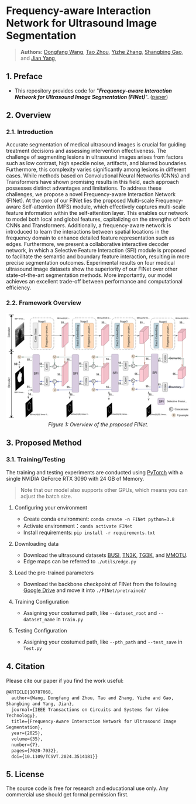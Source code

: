 # Frequency-aware Interaction Network for Ultrasound Image Segmentation

> **Authors:**
> [Dongfang Wang](),
> [Tao Zhou](https://taozh2017.github.io/),
> [Yizhe Zhang](https://yizhezhang.com/), 
> [Shangbing Gao](), and 
> [Jian Yang](https://scholar.google.com/citations?user=6CIDtZQAAAAJ&hl=en), 

## 1. Preface

- This repository provides code for "_**Frequency-aware Interaction Network for Ultrasound Image Segmentation (FINet)**_". 
([paper](https://ieeexplore.ieee.org/document/10787068))

## 2. Overview

### 2.1. Introduction

Accurate segmentation of medical ultrasound images is crucial for guiding treatment decisions and assessing intervention effectiveness. The challenge of segmenting lesions in ultrasound images arises from factors such as low contrast, high speckle noise, artifacts, and blurred boundaries. Furthermore, this complexity varies significantly among lesions in different cases. While methods based on Convolutional Neural Networks (CNNs) and Transformers have shown promising results in this field, each approach possesses distinct advantages and limitations. To address these challenges, we propose a novel Frequency-aware Interaction Network (FINet). At the core of our FINet lies the proposed Multi-scale Frequency-aware Self-attention (MFS) module, which effectively captures multi-scale feature information within the self-attention layer. This enables our network to model both local and global features, capitalizing on the strengths of both CNNs and Transformers. Additionally, a frequency-aware network is introduced to learn the interactions between spatial locations in the frequency domain to enhance detailed feature representation such as edges. Furthermore, we present a collaborative interactive decoder network, in which a Selective Feature Interaction (SFI) module is proposed to facilitate the semantic and boundary feature interaction, resulting in more precise segmentation outcomes. Experimental results on four medical ultrasound image datasets show the superiority of our FINet over other state-of-the-art segmentation methods. More importantly, our model achieves an excellent trade-off between performance and computational efficiency.

### 2.2. Framework Overview

<p align="center">
    <img src="framework.svg"/> <br />
    <em> 
    Figure 1: Overview of the proposed FINet.
    </em>
</p>

## 3. Proposed Method

### 3.1. Training/Testing

The training and testing experiments are conducted using [PyTorch](https://github.com/pytorch/pytorch) with 
a single NVIDIA GeForce RTX 3090 with 24 GB of Memory.

> Note that our model also supports other GPUs, which means you can adjust the batch size.

1. Configuring your environment
    - Create conda environment: `conda create -n FINet python=3.8`
    - Activate environment：`conda activate FINet`
    - Install requirements: `pip install -r requirements.txt`

3. Downloading data
    - Download the ultrasound datasets [BUSI](https://scholar.cu.edu.eg/?q=afahmy/pages/dataset), [TN3K](https://github.com/haifangong/TRFE-Net-for-thyroid-nodule-segmentation), [TG3K](https://github.com/haifangong/TRFE-Net-for-thyroid-nodule-segmentation), and [MMOTU](https://github.com/cv516Buaa/MMOTU_DS2Net).
    - Edge maps can be referred to `./utils/edge.py`
4. Load the pre-trained parameters
    - Download the backbone checkpoint of FINet from the following [Google Drive](https://drive.google.com/file/d/1wlJEtRpn3ekdKRA_WP6tcYxREw6LNeto/view?usp=sharing) and move it into `./FINet/pretrained/`
6. Training Configuration
    - Assigning your costumed path, like `--dataset_root` and `--dataset_name` in `Train.py`
8. Testing Configuration
    - Assigning your costumed path, like `--pth_path` and `--test_save` in `Test.py`

## 4. Citation
Please cite our paper if you find the work useful: 

    @ARTICLE{10787068,
      author={Wang, Dongfang and Zhou, Tao and Zhang, Yizhe and Gao, Shangbing and Yang, Jian},
      journal={IEEE Transactions on Circuits and Systems for Video Technology}, 
      title={Frequency-Aware Interaction Network for Ultrasound Image Segmentation}, 
      year={2025},
      volume={35},
      number={7},
      pages={7020-7032},
      doi={10.1109/TCSVT.2024.3514181}}




## 5. License

The source code is free for research and educational use only. Any commercial use should get formal permission first.
